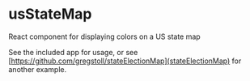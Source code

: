 # usStateMap
React component for displaying colors on a US state map

See the included app for usage, or see [https://github.com/gregstoll/stateElectionMap](stateElectionMap) for another example.
